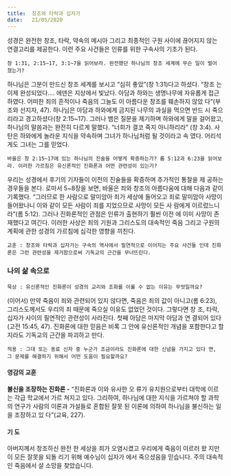 ```yaml
---
title:  창조와 타락과 십자가
date:   21/05/2020
---
```


성경은 완전한 창조, 타락, 약속의 메시아 그리고 최종적인 구원 사이에 끊어지지
않는 연결고리를 제공한다. 이런 주요 사건들은 인류를 위한 구속사의 기초가 된다.

`창 1:31, 2:15~17, 3:1~7을 읽어보라. 완전했던 하나님의 창조 세계에 무슨 일이 벌어
졌는가?`

하나님은 그분이 만드신 창조 세계를 보시고 “심히 좋았”(창 1:31)다고 하셨다. “창조
는 이제 완성되었다.… 에덴은 지상에서 빛났다. 아담과 하와는 생명나무에 자유롭게
접근하였다. 어떠한 죄의 흔적이나 죽음의 그늘도 이 아름다운 창조를 훼손하지 않았
다”(부조와 선지자, 47). 하나님은 아담과 하와에게 금지된 나무의 과실을 먹으면 반드
시 죽으리라고 경고하셨다(창 2:15~17). 그러나 뱀은 질문을 제기하며 하와에게 말을
걸어왔고, 하나님의 말씀과는 완전히 다르게 말했다. “너희가 결코 죽지 아니하리라”
(창 3:4). 사탄은 하와에게 놀라운 지식을 약속하며 그녀가 하나님처럼 될 것이라고 속
였다. 어리석게도 그녀는 그를 믿었다.

`바울은 창 2:15~17에 있는 하나님의 진술을 어떻게 확증하는가? 롬 5:12과 6:23을
읽어보라. 이러한 가르침은 유신론적인 진화론과 어떤 관련성이 있는가?`

우리는 성경에서 후기의 기자들이 이전의 진술들을 확증하며 추가적인 통찰을 제
공하는 경우들을 본다. 로마서 5~8장을 보면, 바울은 죄와 창조의 아름다움에 대해
다음과 같이 기록했다. “그러므로 한 사람으로 말미암아 죄가 세상에 들어오고 죄로
말미암아 사망이 들어왔나니 이와 같이 모든 사람이 죄를 지었으므로 사망이 모든 사
람에게 이르렀느니라”(롬 5:12). 그러나 진화론적인 관점은 인류가 출현하기 훨씬 이전
에 이미 사망이 존재했다고 여긴다. 이러한 사상은 죄의 기원과 그리스도의 대속적인
죽음 그리고 구원의 계획에 관한 성경의 가르침에 심각한 영향을 끼친다.

`교훈 : 창조와 타락과 십자가는 구속의 역사에서 필연적으로 이어지는 주요 사건들
인데 진화론은 그런 관련성을 제거함으로써 기독교의 근간을 무너뜨린다.`

### 나의 삶 속으로

`묵상 : 유신론적인 진화론이 성경의 교리와 조화를 이룰 수 없는 이유는 무엇일까요?`

(이어서) 만약 죽음이 죄와 관련되어 있지 않다면, 죽음은 죄의 값이 아니고(롬
6:23), 그리스도께서도 우리의 죄 때문에 죽으실 이유도 없었던 것이다. 그렇다면 창
조, 타락, 십자가 사이의 필연적인 관련성이 사라진다. 첫째 아담은 마지막 아담과 연
결되어 있다(고전 15:45, 47). 진화론에 대한 믿음은 비록 그 안에 유신론적인 개념을
포함한다고 할지라도 기독교의 근간을 파괴하고 만다.

`적용 : 그대 또는 동료 신자 중 누군가 조금이라도 진화론에 대한 신념을 가지고 있다
면, 그 문제를 해결하기 위해서 어떤 도움이 필요할까요?`

#### 영감의 교훈

**불신을 조장하는 진화론 -** “진화론과 이와 유사한 오
류가 유치원으로부터 대학에 이르는 각급 학교에서 가르
쳐지고 있다. 그리하여, 하나님에 대한 지식을 가르쳐야
할 과학의 연구가 사람의 이론과 가설들로 혼합된 잘못
된 이론에 의하여 하나님을 불신하는 일을 조장하고 있
다”(교육, 227).

#### 기 도

아버지께서 창조하신 완전
한 세상을 죄가 오염시켰고
우리에게 죽음이 이르러 왔
지만 이 모든 잘못을 되돌
리기 위해 예수님이 십자가
에서 죽으셨음을 믿습니다.
주의 대속적인 죽음에서
살 소망을 찾았습니다.